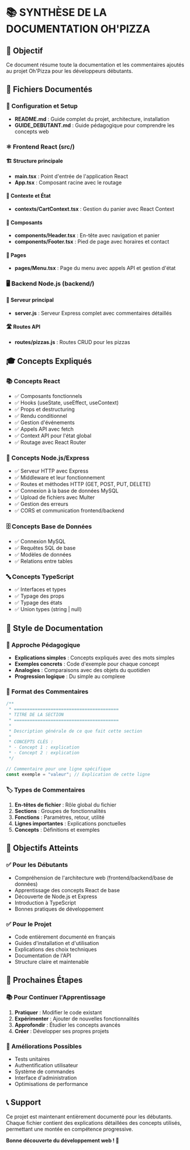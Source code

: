 # 📚 SYNTHÈSE DE LA DOCUMENTATION OH'PIZZA

## 🎯 Objectif
Ce document résume toute la documentation et les commentaires ajoutés au projet Oh'Pizza pour les développeurs débutants.

## 📁 Fichiers Documentés

### 🔧 Configuration et Setup
- **README.md** : Guide complet du projet, architecture, installation
- **GUIDE_DEBUTANT.md** : Guide pédagogique pour comprendre les concepts web

### ⚛️ Frontend React (src/)

#### 🏗️ Structure principale
- **main.tsx** : Point d'entrée de l'application React
- **App.tsx** : Composant racine avec le routage

#### 🎯 Contexte et État
- **contexts/CartContext.tsx** : Gestion du panier avec React Context

#### 🧩 Composants
- **components/Header.tsx** : En-tête avec navigation et panier
- **components/Footer.tsx** : Pied de page avec horaires et contact

#### 📄 Pages
- **pages/Menu.tsx** : Page du menu avec appels API et gestion d'état

### 🖥️ Backend Node.js (backend/)

#### 🚀 Serveur principal
- **server.js** : Serveur Express complet avec commentaires détaillés

#### 🛣️ Routes API
- **routes/pizzas.js** : Routes CRUD pour les pizzas

## 🎓 Concepts Expliqués

### 📚 Concepts React
- ✅ Composants fonctionnels
- ✅ Hooks (useState, useEffect, useContext)
- ✅ Props et destructuring
- ✅ Rendu conditionnel
- ✅ Gestion d'événements
- ✅ Appels API avec fetch
- ✅ Context API pour l'état global
- ✅ Routage avec React Router

### 🔧 Concepts Node.js/Express
- ✅ Serveur HTTP avec Express
- ✅ Middleware et leur fonctionnement
- ✅ Routes et méthodes HTTP (GET, POST, PUT, DELETE)
- ✅ Connexion à la base de données MySQL
- ✅ Upload de fichiers avec Multer
- ✅ Gestion des erreurs
- ✅ CORS et communication frontend/backend

### 🗄️ Concepts Base de Données
- ✅ Connexion MySQL
- ✅ Requêtes SQL de base
- ✅ Modèles de données
- ✅ Relations entre tables

### 🔤 Concepts TypeScript
- ✅ Interfaces et types
- ✅ Typage des props
- ✅ Typage des états
- ✅ Union types (string | null)

## 📖 Style de Documentation

### 🎯 Approche Pédagogique
- **Explications simples** : Concepts expliqués avec des mots simples
- **Exemples concrets** : Code d'exemple pour chaque concept
- **Analogies** : Comparaisons avec des objets du quotidien
- **Progression logique** : Du simple au complexe

### 📝 Format des Commentaires
```javascript
/**
 * ========================================
 * TITRE DE LA SECTION
 * ========================================
 * 
 * Description générale de ce que fait cette section
 * 
 * CONCEPTS CLÉS :
 * - Concept 1 : explication
 * - Concept 2 : explication
 */

// Commentaire pour une ligne spécifique
const exemple = "valeur"; // Explication de cette ligne
```

### 🏷️ Types de Commentaires
1. **En-têtes de fichier** : Rôle global du fichier
2. **Sections** : Groupes de fonctionnalités
3. **Fonctions** : Paramètres, retour, utilité
4. **Lignes importantes** : Explications ponctuelles
5. **Concepts** : Définitions et exemples

## 🎯 Objectifs Atteints

### ✅ Pour les Débutants
- Compréhension de l'architecture web (frontend/backend/base de données)
- Apprentissage des concepts React de base
- Découverte de Node.js et Express
- Introduction à TypeScript
- Bonnes pratiques de développement

### ✅ Pour le Projet
- Code entièrement documenté en français
- Guides d'installation et d'utilisation
- Explications des choix techniques
- Documentation de l'API
- Structure claire et maintenable

## 🚀 Prochaines Étapes

### 📚 Pour Continuer l'Apprentissage
1. **Pratiquer** : Modifier le code existant
2. **Expérimenter** : Ajouter de nouvelles fonctionnalités
3. **Approfondir** : Étudier les concepts avancés
4. **Créer** : Développer ses propres projets

### 🔧 Améliorations Possibles
- Tests unitaires
- Authentification utilisateur
- Système de commandes
- Interface d'administration
- Optimisations de performance

## 📞 Support

Ce projet est maintenant entièrement documenté pour les débutants. Chaque fichier contient des explications détaillées des concepts utilisés, permettant une montée en compétence progressive.

**Bonne découverte du développement web ! 🚀**